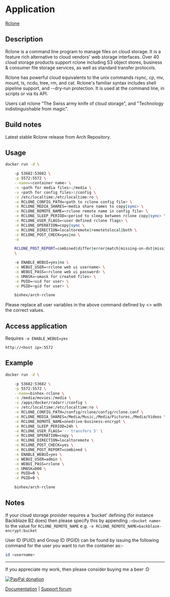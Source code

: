# Application

[Rclone](https://rclone.org/)

## Description

Rclone is a command line program to manage files on cloud storage. It is a
feature rich alternative to cloud vendors' web storage interfaces. Over 40 cloud
storage products support rclone including S3 object stores, business & consumer
file storage services, as well as standard transfer protocols.

Rclone has powerful cloud equivalents to the unix commands rsync, cp, mv, mount,
ls, ncdu, tree, rm, and cat. Rclone's familiar syntax includes shell pipeline
support, and --dry-run protection. It is used at the command line, in scripts or
via its API.

Users call rclone "The Swiss army knife of cloud storage", and "Technology
indistinguishable from magic".

## Build notes

Latest stable Rclone release from Arch Repository.

## Usage

```bash
docker run -d \

    -p 53682:53682 \
    -p 5572:5572 \
    --name=<container name> \
    -v <path for media files>:/media \
    -v <path for config files>:/config \
    -v /etc/localtime:/etc/localtime:ro \
    -e RCLONE_CONFIG_PATH=<path to rclone config file> \
    -e RCLONE_MEDIA_SHARES=<media share names to copy|sync> \
    -e RCLONE_REMOTE_NAME=<rclone remote name in config file> \
    -e RCLONE_SLEEP_PERIOD=<period to sleep between rclone copy|sync> \
    -e RCLONE_USER_FLAGS=<user defined rclone flags> \
    -e RCLONE_OPERATION=copy|sync \
    -e RCLONE_DIRECTION=localtoremote|remotetolocal|both \
    -e RCLONE_POST_CHECK=yes|no \
    -e

    RCLONE_POST_REPORT=combined|differ|error|match|missing-on-dst|missing-on-src
    \

    -e ENABLE_WEBUI=yes|no \
    -e WEBUI_USER=<rclone web ui username> \
    -e WEBUI_PASS=<rclone web ui password> \
    -e UMASK=<umask for created files> \
    -e PUID=<uid for user> \
    -e PGID=<gid for user> \

    binhex/arch-rclone

```

Please replace all user variables in the above command defined by <> with the
correct values.

## Access application

Requires `-e ENABLE_WEBUI=yes`

`http://<host ip>:5572`

## Example

```bash
docker run -d \

    -p 53682:53682 \
    -p 5572:5572 \
    --name=binhex-rclone \
    -v /media/movies:/media \
    -v /apps/docker/radarr:/config \
    -v /etc/localtime:/etc/localtime:ro \
    -e RCLONE_CONFIG_PATH=/config/rclone/config/rclone.conf \
    -e RCLONE_MEDIA_SHARES=/Media/Music,/Media/Pictures,/Media/Videos \
    -e RCLONE_REMOTE_NAME=onedrive-business-encrypt \
    -e RCLONE_SLEEP_PERIOD=24h \
    -e RCLONE_USER_FLAGS='-- transfers 5' \
    -e RCLONE_OPERATION=copy \
    -e RCLONE_DIRECTION=localtoremote \
    -e RCLONE_POST_CHECK=yes \
    -e RCLONE_POST_REPORT=combined \
    -e ENABLE_WEBUI=yes \
    -e WEBUI_USER=admin \
    -e WEBUI_PASS=rclone \
    -e UMASK=000 \
    -e PUID=0 \
    -e PGID=0 \

    binhex/arch-rclone

```

## Notes

If your cloud storage provider requires a 'bucket' defining (for instance
Backblaze B2 does) then please specify this by appending ```:<bucket name>``` to
the value for ```RCLONE_REMOTE_NAME``` e.g. ```-e
RCLONE_REMOTE_NAME=backblaze-encrypt:bucket```

User ID (PUID) and Group ID (PGID) can be found by issuing the following command
for the user you want to run the container as:-

```bash
id <username>

```

___
If you appreciate my work, then please consider buying me a beer  :D

[![PayPal donation](https://www.paypal.com/en_US/i/btn/btn_donate_SM.gif)](https://www.paypal.com/cgi-bin/webscr?cmd=_s-xclick&hosted_button_id=MM5E27UX6AUU4)

[Documentation](https://github.com/binhex/documentation) | [Support forum](https://forums.unraid.net/topic/111235-support-binhex-rclone/)

